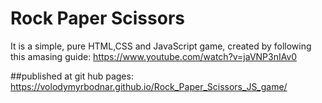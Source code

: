 # Rock Paper Scissors
It is a simple, pure HTML,CSS and JavaScript game, created by following this amasing guide: 
https://www.youtube.com/watch?v=jaVNP3nIAv0


##published at git hub pages:
https://volodymyrbodnar.github.io/Rock_Paper_Scissors_JS_game/

